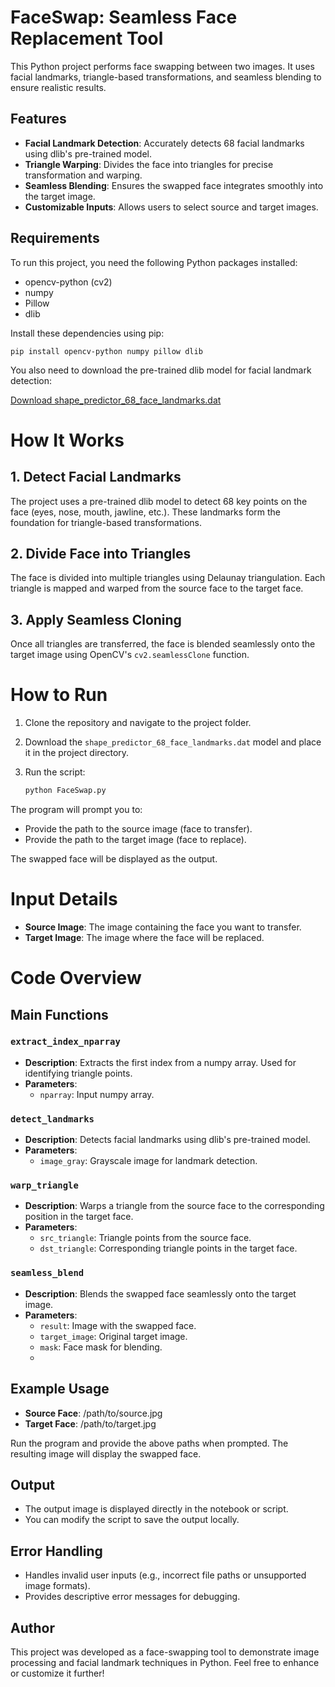 # FaceSwap: Seamless Face Replacement Tool
This Python project performs face swapping between two images. It uses facial landmarks, triangle-based transformations, and seamless blending to ensure realistic results.

## Features
- **Facial Landmark Detection**: Accurately detects 68 facial landmarks using dlib's pre-trained model.
- **Triangle Warping**: Divides the face into triangles for precise transformation and warping.
- **Seamless Blending**: Ensures the swapped face integrates smoothly into the target image.
- **Customizable Inputs**: Allows users to select source and target images.

## Requirements
To run this project, you need the following Python packages installed:

- opencv-python (cv2)
- numpy
- Pillow
- dlib

Install these dependencies using pip:

`pip install opencv-python numpy pillow dlib`

You also need to download the pre-trained dlib model for facial landmark detection:

[Download shape_predictor_68_face_landmarks.dat](https://drive.google.com/file/d/1Fh8-EaXcAFHIKGV8acppiabwHQHApQlF/view?usp=sharing)

# How It Works

## 1. Detect Facial Landmarks
The project uses a pre-trained dlib model to detect 68 key points on the face (eyes, nose, mouth, jawline, etc.).
These landmarks form the foundation for triangle-based transformations.

## 2. Divide Face into Triangles
The face is divided into multiple triangles using Delaunay triangulation.
Each triangle is mapped and warped from the source face to the target face.

## 3. Apply Seamless Cloning
Once all triangles are transferred, the face is blended seamlessly onto the target image using OpenCV's `cv2.seamlessClone` function.

# How to Run
1. Clone the repository and navigate to the project folder.
2. Download the `shape_predictor_68_face_landmarks.dat` model and place it in the project directory.
3. Run the script:

    ```bash
    python FaceSwap.py
    ```

The program will prompt you to:
- Provide the path to the source image (face to transfer).
- Provide the path to the target image (face to replace).

The swapped face will be displayed as the output.

# Input Details
- **Source Image**: The image containing the face you want to transfer.
- **Target Image**: The image where the face will be replaced.

# Code Overview

## Main Functions

### `extract_index_nparray`
- **Description**: Extracts the first index from a numpy array. Used for identifying triangle points.
- **Parameters**:
    - `nparray`: Input numpy array.

### `detect_landmarks`
- **Description**: Detects facial landmarks using dlib's pre-trained model.
- **Parameters**:
    - `image_gray`: Grayscale image for landmark detection.

### `warp_triangle`
- **Description**: Warps a triangle from the source face to the corresponding position in the target face.
- **Parameters**:
    - `src_triangle`: Triangle points from the source face.
    - `dst_triangle`: Corresponding triangle points in the target face.

### `seamless_blend`
- **Description**: Blends the swapped face seamlessly onto the target image.
- **Parameters**:
    - `result`: Image with the swapped face.
    - `target_image`: Original target image.
    - `mask`: Face mask for blending.
    - 
## Example Usage
- **Source Face**: /path/to/source.jpg
- **Target Face**: /path/to/target.jpg

Run the program and provide the above paths when prompted. The resulting image will display the swapped face.

## Output
- The output image is displayed directly in the notebook or script.
- You can modify the script to save the output locally.

## Error Handling
- Handles invalid user inputs (e.g., incorrect file paths or unsupported image formats).
- Provides descriptive error messages for debugging.

## Author
This project was developed as a face-swapping tool to demonstrate image processing and facial landmark techniques in Python. Feel free to enhance or customize it further!
